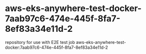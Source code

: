 # aws-eks-anywhere-test-docker-7aab97c6-474e-445f-8fa7-8ef83a34e11d-2
repository for use with E2E test job aws-eks-anywhere-test-docker:7aab97c6-474e-445f-8fa7-8ef83a34e11d-2
